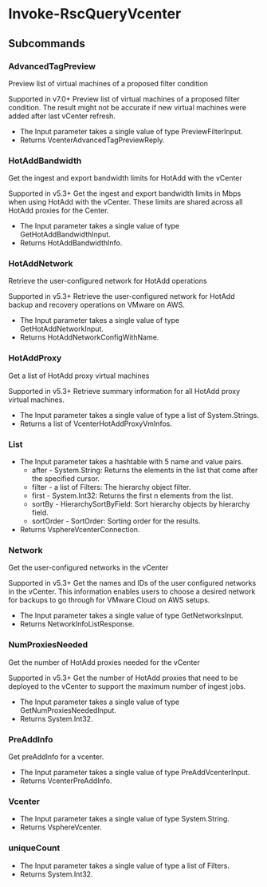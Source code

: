 # Invoke-RscQueryVcenter
## Subcommands
### AdvancedTagPreview
Preview list of virtual machines of a proposed filter condition

Supported in v7.0+
Preview list of virtual machines of a proposed filter condition. The result might not be accurate if new virtual machines were added after last vCenter refresh.

- The Input parameter takes a single value of type PreviewFilterInput.
- Returns VcenterAdvancedTagPreviewReply.
### HotAddBandwidth
Get the ingest and export bandwidth limits for HotAdd with the vCenter

Supported in v5.3+
Get the ingest and export bandwidth limits in Mbps when using HotAdd with the vCenter. These limits are shared across all HotAdd proxies for the Center.

- The Input parameter takes a single value of type GetHotAddBandwidthInput.
- Returns HotAddBandwidthInfo.
### HotAddNetwork
Retrieve the user-configured network for HotAdd operations

Supported in v5.3+
Retrieve the user-configured network for HotAdd backup and recovery operations on VMware on AWS.

- The Input parameter takes a single value of type GetHotAddNetworkInput.
- Returns HotAddNetworkConfigWithName.
### HotAddProxy
Get a list of HotAdd proxy virtual machines

Supported in v5.3+
Retrieve summary information for all HotAdd proxy virtual machines.

- The Input parameter takes a single value of type a list of System.Strings.
- Returns a list of VcenterHotAddProxyVmInfos.
### List
- The Input parameter takes a hashtable with 5 name and value pairs.
    - after - System.String: Returns the elements in the list that come after the specified cursor.
    - filter - a list of Filters: The hierarchy object filter.
    - first - System.Int32: Returns the first n elements from the list.
    - sortBy - HierarchySortByField: Sort hierarchy objects by hierarchy field.
    - sortOrder - SortOrder: Sorting order for the results.
- Returns VsphereVcenterConnection.
### Network
Get the user-configured networks in the vCenter

Supported in v5.3+
Get the names and IDs of the user configured networks in the vCenter. This information enables users to choose a desired network for backups to go through for VMware Cloud on AWS setups.

- The Input parameter takes a single value of type GetNetworksInput.
- Returns NetworkInfoListResponse.
### NumProxiesNeeded
Get the number of HotAdd proxies needed for the vCenter

Supported in v5.3+
Get the number of HotAdd proxies that need to be deployed to the vCenter to support the maximum number of ingest jobs.

- The Input parameter takes a single value of type GetNumProxiesNeededInput.
- Returns System.Int32.
### PreAddInfo
Get preAddInfo for a vcenter.

- The Input parameter takes a single value of type PreAddVcenterInput.
- Returns VcenterPreAddInfo.
### Vcenter
- The Input parameter takes a single value of type System.String.
- Returns VsphereVcenter.
### uniqueCount
- The Input parameter takes a single value of type a list of Filters.
- Returns System.Int32.

